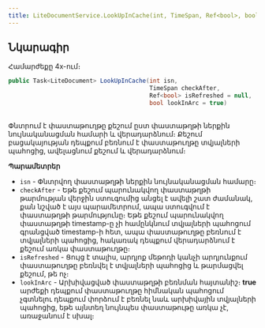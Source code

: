 ```yaml
---
title: LiteDocumentService.LookUpInCache(int, TimeSpan, Ref<bool>, bool) մեթոդ  
---
```


## Նկարագիր

Համարժեքը 4x-ում։ []()

```c#
public Task<LiteDocument> LookUpInCache(int isn,
                                        TimeSpan checkAfter,
                                        Ref<bool> isRefreshed = null,
                                        bool lookInArc = true)
                                        
```

Փնտրում է փաստաթուղթը քեշում ըստ փաստաթղթի ներքին նույնականացման համարի և վերադարձնում։ 
Քեշում բացակայության դեպքում բեռնում է փաստաթուղթը տվյալների պահոցից, ավելացնում քեշում և վերադարձնում։ 

**Պարամետրեր**

* `isn` - Փնտրվող փաստաթղթի ներքին նույնականացման համարը։
* `checkAfter` - Եթե քեշում պարունակվող փաստաթղթի թարմության վերջին ստուգումից անցել է ավելի շատ ժամանակ, քան նշված է այս պարամետրում, ապա ստուգվում է փաստաթղթի թարմությունը։ 
  Եթե քեշում պարունակվող փաստաթղթի timestamp-ը չի համընկնում տվյալների պահոցում գրանցված timestamp-ի հետ, ապա փաստաթուղթը բեռնում է տվյալների պահոցից, հակառակ դեպքում վերադարձնում է քեշում առկա փաստաթուղթը։  
* `isRefreshed` - Ցույց է տալիս, արդյոք մեթոդի կանչի արդյունքում փաստաթուղթը բեռնվել է տվյալների պահոցից և թարմացվել քեշում, թե ոչ։
* `lookInArc` - Արխիվացված փաստաթղթի բեռնման հայտանիշ։ **true** արժեքի դեպքում փաստաթուղթը հիմնական պահոցում չգտնելու դեպքում փորձում է բեռնել նաև արխիվային տվյալների պահոցից, եթե այնտեղ նույնպես փաստաթութը առկա չէ, առաջանում է սխալ։
